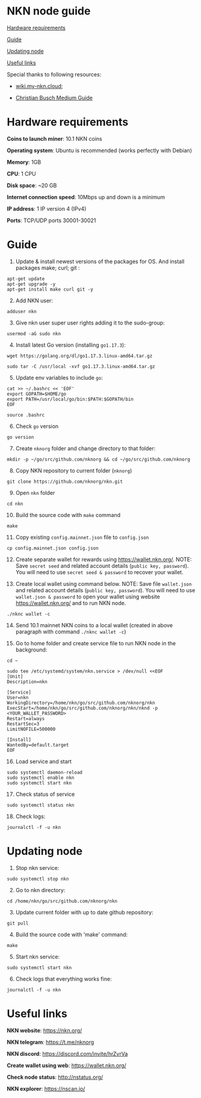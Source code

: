 # NKN node guide

[Hardware requirements](#harware-requirements)

[Guide](#guide)

[Updating node](#updating-node)

[Useful links](#useful-links)

Special thanks to following resources:

- [wiki.my-nkn.cloud](https://wiki.my-nkn.cloud/index.php/Mining_NKN_with_Linux#Disk_space);

- [Christian Busch Medium Guide](https://medium.com/nknetwork/setting-up-a-nkn-miner-in-5-minutes-and-run-it-free-for-2-months-with-digitalocean-76bafcd82ae8)

# Hardware requirements

**Coins to launch miner**: 10.1 NKN coins

**Operating system**: Ubuntu is recommended (works perfectly with Debian)

**Memory**: 1GB

**CPU**: 1 CPU

**Disk space**: ~20 GB

**Internet connection speed**: 10Mbps up and down is a minimum

**IP address**: 1 IP version 4 (IPv4)

**Ports**: TCP/UDP ports 30001-30021

# Guide

1) Update & install newest versions of the packages for OS. And install packages make; curl; git :

```
apt-get update
apt-get upgrade -y
apt-get install make curl git -y
```


2) Add NKN user:

```
adduser nkn
```


3) Give nkn user super user rights adding it to the sudo-group:

```
usermod -aG sudo nkn
```


4) Install latest Go version (installing `go1.17.3`):

```
wget https://golang.org/dl/go1.17.3.linux-amd64.tar.gz

sudo tar -C /usr/local -xvf go1.17.3.linux-amd64.tar.gz
```


5) Update env variables to include `go`:

```
cat >> ~/.bashrc << 'EOF'
export GOPATH=$HOME/go
export PATH=/usr/local/go/bin:$PATH:$GOPATH/bin
EOF

source .bashrc
```


6) Check `go` version

```
go version
```


7) Create `nknorg` folder and change directory to that folder: 

```
mkdir -p ~/go/src/github.com/nknorg && cd ~/go/src/github.com/nknorg
```


8) Copy NKN repository to current folder (`nknorg`)

```
git clone https://github.com/nknorg/nkn.git
```


9) Open `nkn` folder

```
cd nkn
```


10) Build the source code with `make` command

```
make
```
 

11) Copy existing `config.mainnet.json` file to `config.json`

```
cp config.mainnet.json config.json
```


12) Create separate wallet for rewards using https://wallet.nkn.org/.
NOTE: Save `secret seed` and related account details (`public key, password`). You will need to use `secret seed & password` to recover your wallet.


13) Create local wallet using command below.
NOTE: Save file `wallet.json` and related account details (`public key, password`). You will need to use `wallet.json & password` to open your wallet using website https://wallet.nkn.org/ and to run NKN node.

```
./nknc wallet -c
```


14) Send 10.1 mainnet NKN coins to a local wallet (created in above paragraph with command `./nknc wallet -c`)


15) Go to home folder and create service file to run NKN node in the background:

```
cd ~

sudo tee /etc/systemd/system/nkn.service > /dev/null <<EOF
[Unit]
Description=nkn

[Service]
User=nkn
WorkingDirectory=/home/nkn/go/src/github.com/nknorg/nkn
ExecStart=/home/nkn/go/src/github.com/nknorg/nkn/nknd -p <YOUR_WALLET_PASSWORD>
Restart=always
RestartSec=3
LimitNOFILE=500000

[Install]
WantedBy=default.target
EOF
```


16) Load service and start

```
sudo systemctl daemon-reload
sudo systemctl enable nkn
sudo systemctl start nkn
```


17) Check status of service

```
sudo systemctl status nkn
```


18) Check logs:

```
journalctl -f -u nkn
```


# Updating node


1) Stop nkn service:

```
sudo systemctl stop nkn
```


2) Go to nkn directory:

```
cd /home/nkn/go/src/github.com/nknorg/nkn
```


3) Update current folder with up to date github repository:

```
git pull
```


4) Build the source code with 'make' command:

```
make
```


5) Start nkn service:

```
sudo systemctl start nkn
```


6) Check logs that everything works fine:

```
journalctl -f -u nkn
```


# Useful links

**NKN website**: https://nkn.org/

**NKN telegram**: https://t.me/nknorg

**NKN discord**: https://discord.com/invite/hrZvrVa

**Create wallet using web**: https://wallet.nkn.org/

**Check node status**: http://nstatus.org/

**NKN explorer**: https://nscan.io/
